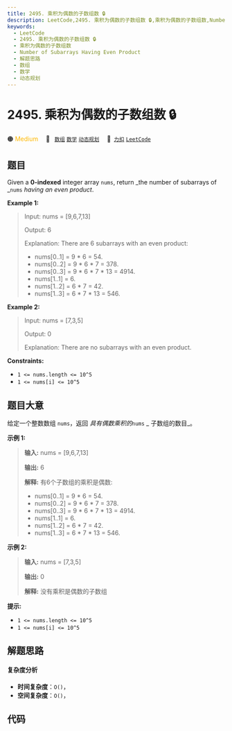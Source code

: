```yaml
---
title: 2495. 乘积为偶数的子数组数 🔒
description: LeetCode,2495. 乘积为偶数的子数组数 🔒,乘积为偶数的子数组数,Number of Subarrays Having Even Product,解题思路,数组,数学,动态规划
keywords:
  - LeetCode
  - 2495. 乘积为偶数的子数组数 🔒
  - 乘积为偶数的子数组数
  - Number of Subarrays Having Even Product
  - 解题思路
  - 数组
  - 数学
  - 动态规划
---
```


# 2495. 乘积为偶数的子数组数 🔒

🟠 <font color=#ffb800>Medium</font>&emsp; 🔖&ensp; [`数组`](/tag/array.md) [`数学`](/tag/math.md) [`动态规划`](/tag/dynamic-programming.md)&emsp; 🔗&ensp;[`力扣`](https://leetcode.cn/problems/number-of-subarrays-having-even-product) [`LeetCode`](https://leetcode.com/problems/number-of-subarrays-having-even-product)

## 题目

Given a **0-indexed** integer array `nums`, return _the number of subarrays of
_`nums` _having an even product_.



**Example 1:**

> Input: nums = [9,6,7,13]
> 
> Output: 6
> 
> Explanation: There are 6 subarrays with an even product:
> - nums[0..1] = 9 * 6 = 54.
> - nums[0..2] = 9 * 6 * 7 = 378.
> - nums[0..3] = 9 * 6 * 7 * 13 = 4914.
> - nums[1..1] = 6.
> - nums[1..2] = 6 * 7 = 42.
> - nums[1..3] = 6 * 7 * 13 = 546.

**Example 2:**

> Input: nums = [7,3,5]
> 
> Output: 0
> 
> Explanation: There are no subarrays with an even product.

**Constraints:**

  * `1 <= nums.length <= 10^5`
  * `1 <= nums[i] <= 10^5`


## 题目大意

给定一个整数数组 `nums`，返回 _具有偶数乘积的_`nums` _ 子数组的数目_。



**示例 1:**

> 
> 
> 
> 
> 
> **输入:** nums = [9,6,7,13]
> 
> **输出:** 6
> 
> **解释:** 有6个子数组的乘积是偶数:
> - nums[0..1] = 9 * 6 = 54.
> - nums[0..2] = 9 * 6 * 7 = 378.
> - nums[0..3] = 9 * 6 * 7 * 13 = 4914.
> - nums[1..1] = 6.
> - nums[1..2] = 6 * 7 = 42.
> - nums[1..3] = 6 * 7 * 13 = 546.
> 
> 

**示例 2:**

> 
> 
> 
> 
> 
> **输入:** nums = [7,3,5]
> 
> **输出:** 0
> 
> **解释:** 没有乘积是偶数的子数组
> 
> 



**提示:**

  * `1 <= nums.length <= 10^5`
  * `1 <= nums[i] <= 10^5`


## 解题思路

#### 复杂度分析

- **时间复杂度**：`O()`，
- **空间复杂度**：`O()`，

## 代码

```javascript

```